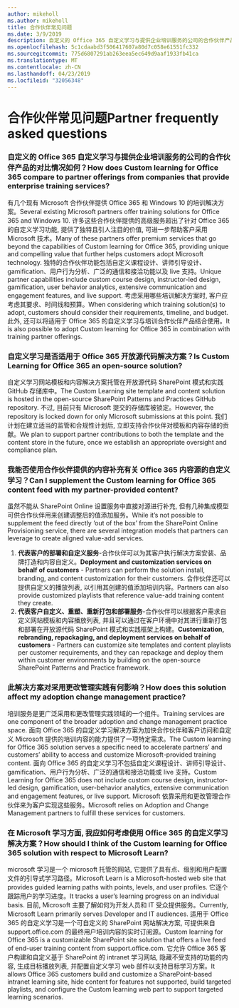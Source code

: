 ```yaml
---
author: mikeholl
ms.author: mikeholl
title: 合作伙伴常见问题
ms.date: 3/9/2019
description: 自定义的 Office 365 自定义学习与提供企业培训服务的公司的合作伙伴产品的对比情况如何？
ms.openlocfilehash: 5c1cdaabd3f506417607a80d7c058e61551fc332
ms.sourcegitcommit: 775d6807291ab263eea5ec649d9aaf1933fb41ca
ms.translationtype: MT
ms.contentlocale: zh-CN
ms.lasthandoff: 04/23/2019
ms.locfileid: "32056348"
---
```

# <a name="partner-frequently-asked-questions"></a><span data-ttu-id="c1114-103">合作伙伴常见问题</span><span class="sxs-lookup"><span data-stu-id="c1114-103">Partner frequently asked questions</span></span>

### <a name="how-does-custom-learning-for-office-365-compare-to-partner-offerings-from-companies-that-provide-enterprise-training-services"></a><span data-ttu-id="c1114-104">自定义的 Office 365 自定义学习与提供企业培训服务的公司的合作伙伴产品的对比情况如何？</span><span class="sxs-lookup"><span data-stu-id="c1114-104">How does Custom learning for Office 365 compare to partner offerings from companies that provide enterprise training services?</span></span>
<span data-ttu-id="c1114-105">有几个现有 Microsoft 合作伙伴提供 Office 365 和 Windows 10 的培训解决方案。</span><span class="sxs-lookup"><span data-stu-id="c1114-105">Several existing Microsoft partners offer training solutions for Office 365 and Windows 10.</span></span> <span data-ttu-id="c1114-106">许多这些合作伙伴提供的高级服务超出了针对 Office 365 的自定义学习功能, 提供了独特且引人注目的价值, 可进一步帮助客户采用 Microsoft 技术。</span><span class="sxs-lookup"><span data-stu-id="c1114-106">Many of these partners offer premium services that go beyond the capabilities of Custom learning for Office 365, providing unique and compelling value that further helps customers adopt Microsoft technology.</span></span> <span data-ttu-id="c1114-107">独特的合作伙伴功能包括自定义课程设计、讲师引导设计、gamification、用户行为分析、广泛的通信和接洽功能以及 live 支持。</span><span class="sxs-lookup"><span data-stu-id="c1114-107">Unique partner capabilities include custom course design, instructor-led design, gamification, user behavior analytics, extensive communication and engagement features, and live support.</span></span> <span data-ttu-id="c1114-108">考虑采用哪些培训解决方案时, 客户应考虑其要求、时间线和预算。</span><span class="sxs-lookup"><span data-stu-id="c1114-108">When considering which training solution(s) to adopt, customers should consider their requirements, timeline, and budget.</span></span> <span data-ttu-id="c1114-109">此外, 还可以将适用于 Office 365 的自定义学习与培训合作伙伴产品结合使用。</span><span class="sxs-lookup"><span data-stu-id="c1114-109">It is also possible to adopt Custom learning for Office 365 in combination with training partner offerings.</span></span>
 
### <a name="is-custom-learning-for-office-365-an-open-source-solution"></a><span data-ttu-id="c1114-110">自定义学习是否适用于 Office 365 开放源代码解决方案？</span><span class="sxs-lookup"><span data-stu-id="c1114-110">Is Custom Learning for Office 365 an open-source solution?</span></span>
<span data-ttu-id="c1114-111">自定义学习网站模板和内容解决方案托管在开放源代码 SharePoint 模式和实践 GitHub 存储库中。</span><span class="sxs-lookup"><span data-stu-id="c1114-111">The Custom Learning site template and content solution is hosted in the open-source SharePoint Patterns and Practices GitHub repository.</span></span> <span data-ttu-id="c1114-112">不过, 目前只有 Microsoft 提交的存储库被锁定。</span><span class="sxs-lookup"><span data-stu-id="c1114-112">However, the repository is locked down for only Microsoft submissions at this point.</span></span> <span data-ttu-id="c1114-113">我们计划在建立适当的监管和合规性计划后, 立即支持合作伙伴对模板和内容存储的贡献。</span><span class="sxs-lookup"><span data-stu-id="c1114-113">We plan to support partner contributions to both the template and the content store in the future, once we establish an appropriate oversight and compliance plan.</span></span>  

### <a name="can-i-supplement-the-custom-learning-for-office-365-content-feed-with-my-partner-provided-content"></a><span data-ttu-id="c1114-114">我能否使用合作伙伴提供的内容补充有关 Office 365 内容源的自定义学习？</span><span class="sxs-lookup"><span data-stu-id="c1114-114">Can I supplement the Custom learning for Office 365 content feed with my partner-provided content?</span></span> 
<span data-ttu-id="c1114-115">虽然不能从 SharePoint Online 设置服务中直接对源进行补充, 但有几种集成模型可供合作伙伴用来创建调整后的值添加服务。</span><span class="sxs-lookup"><span data-stu-id="c1114-115">While it’s not possible to supplement the feed directly ‘out of the box’ from the SharePoint Online Provisioning service, there are several integration models that partners can leverage to create aligned value-add services.</span></span>

1. <span data-ttu-id="c1114-116">**代表客户的部署和自定义服务**-合作伙伴可以为其客户执行解决方案安装、品牌打造和内容自定义。</span><span class="sxs-lookup"><span data-stu-id="c1114-116">**Deployment and customization services on behalf of customers** - Partners can perform the solution install, branding, and content customization for their customers.</span></span> <span data-ttu-id="c1114-117">合作伙伴还可以提供自定义的播放列表, 以引用其创建的值添加培训内容。</span><span class="sxs-lookup"><span data-stu-id="c1114-117">Partners can also provide customized playlists that reference value-add training content they create.</span></span> 
2. <span data-ttu-id="c1114-118">**代表客户自定义、重塑、重新打包和部署服务**-合作伙伴可以根据客户需求自定义网站模板和内容播放列表, 并且可以通过在客户环境中对其进行重新打包和部署在开放源代码 SharePoint 模式和实践框架上构建。</span><span class="sxs-lookup"><span data-stu-id="c1114-118">**Customization, rebranding, repackaging, and deployment services on behalf of customers** - Partners can customize site templates and content playlists per customer requirements, and they can repackage and deploy them within customer environments by building on the open-source SharePoint Patterns and Practice framework.</span></span> 

### <a name="how-does-this-solution-affect-my-adoption-change-management-practice"></a><span data-ttu-id="c1114-119">此解决方案对采用更改管理实践有何影响？</span><span class="sxs-lookup"><span data-stu-id="c1114-119">How does this solution affect my adoption change management practice?</span></span> 
<span data-ttu-id="c1114-120">培训服务是更广泛采用和更改管理实践领域的一个组件。</span><span class="sxs-lookup"><span data-stu-id="c1114-120">Training services are one component of the broader adoption and change management practice space.</span></span> <span data-ttu-id="c1114-121">面向 Office 365 的自定义学习解决方案为加快合作伙伴和客户访问和自定义 Microsoft 提供的培训内容的能力提供了一项特定需求。</span><span class="sxs-lookup"><span data-stu-id="c1114-121">The Custom learning for Office 365 solution serves a specific need to accelerate partners’ and customers’ ability to access and customize Microsoft-provided training content.</span></span> <span data-ttu-id="c1114-122">面向 Office 365 的自定义学习不包括自定义课程设计、讲师引导设计、gamification、用户行为分析、广泛的通信和接洽功能或 live 支持。</span><span class="sxs-lookup"><span data-stu-id="c1114-122">Custom Learning for Office 365 does not include custom course design, instructor-led design, gamification, user-behavior analytics, extensive communication and engagement features, or live support.</span></span> <span data-ttu-id="c1114-123">Microsoft 依靠采用和更改管理合作伙伴来为客户实现这些服务。</span><span class="sxs-lookup"><span data-stu-id="c1114-123">Microsoft relies on Adoption and Change Management partners to fulfill these services for customers.</span></span> 

### <a name="how-should-i-think-of-the-custom-learning-for-office-365-solution-with-respect-to-microsoft-learn"></a><span data-ttu-id="c1114-124">在 Microsoft 学习方面, 我应如何考虑使用 Office 365 的自定义学习解决方案？</span><span class="sxs-lookup"><span data-stu-id="c1114-124">How should I think of the Custom learning for Office 365 solution with respect to Microsoft Learn?</span></span>
<span data-ttu-id="c1114-125">microsoft 学习是一个 microsoft 托管的网站, 它提供了具有点、级别和用户配置文件的引导式学习路径。</span><span class="sxs-lookup"><span data-stu-id="c1114-125">Microsoft Learn is a Microsoft-hosted web site that provides guided learning paths with points, levels, and user profiles.</span></span> <span data-ttu-id="c1114-126">它逐个跟踪用户的学习进度。</span><span class="sxs-lookup"><span data-stu-id="c1114-126">It tracks a user’s learning progress on an individual basis.</span></span> <span data-ttu-id="c1114-127">目前, Microsoft 主要了解如何为开发人员和 IT 受众提供服务。</span><span class="sxs-lookup"><span data-stu-id="c1114-127">Currently, Microsoft Learn primarily serves Developer and IT audiences.</span></span> <span data-ttu-id="c1114-128">适用于 Office 365 的自定义学习是一个可自定义的 SharePoint 网站解决方案, 可提供来自 support.office.com 的最终用户培训内容的实时订阅源。</span><span class="sxs-lookup"><span data-stu-id="c1114-128">Custom learning for Office 365 is a customizable SharePoint site solution that offers a live feed of end-user training content from support.office.com.</span></span> <span data-ttu-id="c1114-129">它允许 Office 365 客户构建和自定义基于 SharePoint 的 intranet 学习网站, 隐藏不受支持的功能的内容, 生成目标播放列表, 并配置自定义学习 web 部件以支持目标学习方案。</span><span class="sxs-lookup"><span data-stu-id="c1114-129">It allows Office 365 customers build and customize a SharePoint-based intranet learning site, hide content for features not supported, build targeted playlists, and configure the Custom learning web part to support targeted learning scenarios.</span></span>
